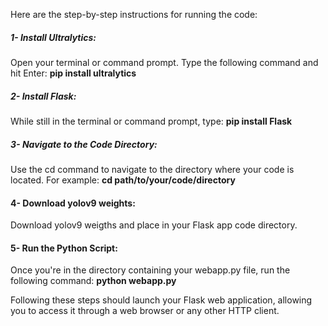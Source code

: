 Here are the step-by-step instructions for running the code:

##### 1- Install Ultralytics:
Open your terminal or command prompt.
Type the following command and hit Enter:
<b>pip install ultralytics</b>

##### 2- Install Flask:
While still in the terminal or command prompt, type:
<b>pip install Flask </b>

##### 3- Navigate to the Code Directory:
Use the cd command to navigate to the directory where your code is located. For example:
<b>cd path/to/your/code/directory </b>

#### 4- Download yolov9 weights:
Download yolov9 weigths and place in your Flask app code directory.

#### 5- Run the Python Script:
Once you're in the directory containing your webapp.py file, run the following command:
<b>python webapp.py </b>

Following these steps should launch your Flask web application, allowing you to access it through a web browser or any other HTTP client.



